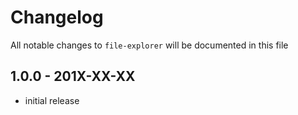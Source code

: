 # Changelog

All notable changes to `file-explorer` will be documented in this file

## 1.0.0 - 201X-XX-XX

- initial release
